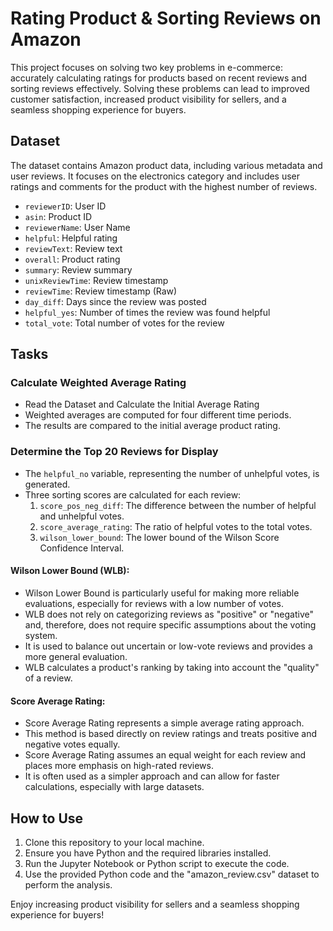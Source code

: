# Rating Product & Sorting Reviews on Amazon

This project focuses on solving two key problems in e-commerce: accurately calculating ratings for products based on recent reviews and sorting reviews effectively. Solving these problems can lead to improved customer satisfaction, increased product visibility for sellers, and a seamless shopping experience for buyers.

## Dataset

The dataset contains Amazon product data, including various metadata and user reviews. It focuses on the electronics category and includes user ratings and comments for the product with the highest number of reviews.

- `reviewerID`: User ID
- `asin`: Product ID
- `reviewerName`: User Name
- `helpful`: Helpful rating
- `reviewText`: Review text
- `overall`: Product rating
- `summary`: Review summary
- `unixReviewTime`: Review timestamp
- `reviewTime`: Review timestamp (Raw)
- `day_diff`: Days since the review was posted
- `helpful_yes`: Number of times the review was found helpful
- `total_vote`: Total number of votes for the review

## Tasks

### Calculate Weighted Average Rating

- Read the Dataset and Calculate the Initial Average Rating
- Weighted averages are computed for four different time periods.
- The results are compared to the initial average product rating.

### Determine the Top 20 Reviews for Display
- The `helpful_no` variable, representing the number of unhelpful votes, is generated.
- Three sorting scores are calculated for each review:
  1. `score_pos_neg_diff`: The difference between the number of helpful and unhelpful votes.
  2. `score_average_rating`: The ratio of helpful votes to the total votes.
  3. `wilson_lower_bound`: The lower bound of the Wilson Score Confidence Interval.

#### Wilson Lower Bound (WLB):
- Wilson Lower Bound is particularly useful for making more reliable evaluations, especially for reviews with a low number of votes.
- WLB does not rely on categorizing reviews as "positive" or "negative" and, therefore, does not require specific assumptions about the voting system.
- It is used to balance out uncertain or low-vote reviews and provides a more general evaluation.
- WLB calculates a product's ranking by taking into account the "quality" of a review.

#### Score Average Rating:
- Score Average Rating represents a simple average rating approach.
- This method is based directly on review ratings and treats positive and negative votes equally.
- Score Average Rating assumes an equal weight for each review and places more emphasis on high-rated reviews.
- It is often used as a simpler approach and can allow for faster calculations, especially with large datasets.

## How to Use

1. Clone this repository to your local machine.
2. Ensure you have Python and the required libraries installed.
3. Run the Jupyter Notebook or Python script to execute the code.
4. Use the provided Python code and the "amazon_review.csv" dataset to perform the analysis.


Enjoy increasing product visibility for sellers and a seamless shopping experience for buyers!
